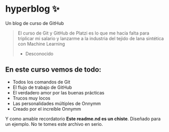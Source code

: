 # hyperblog ✨
Un blog de curso de GitHub

> El curso de Git y GitHub de Platzi es lo que me hacía falta para triplicar mi salario y lanzarme a la industria del tejido de lana sintética con Machine Learning
> * Desconocido

## En este curso vemos de todo:
* Todos los comandos de Git
* El flujo de trabajo de GitHub
* El verdadero amor por las buenas prácticas
* Trucos muy locos
* Las personalidades múltiples de Onnymm
* Creado por el increíble Onnymm

Y como amable recordatorio **Este readme.nd es un chiste**. Diseñado para un ejemplo. No te tomes este archivo en serio.